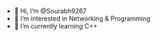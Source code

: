 - 👋 Hi, I’m @Sourabh9267
- 👀 I’m interested in Networking & Programming
- 🌱 I’m currently learning C++

<!---
Sourabh9267/Sourabh9267 is a ✨ special ✨ repository because its `README.md` (this file) appears on your GitHub profile.
You can click the Preview link to take a look at your changes.
--->
